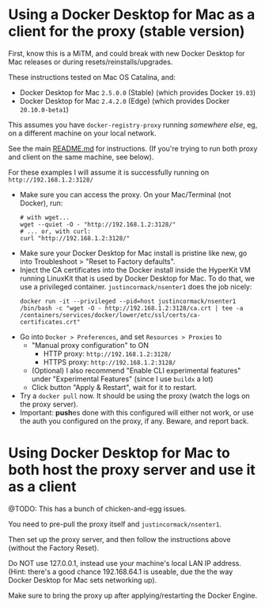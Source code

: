 # Using a Docker Desktop for Mac as a client for the proxy (stable version)

First, know this is a MiTM, and could break with new Docker Desktop for Mac releases or during resets/reinstalls/upgrades.

These instructions tested on Mac OS Catalina, and:
- Docker Desktop for Mac `2.5.0.0` (Stable) (which provides Docker `19.03`)
- Docker Desktop for Mac `2.4.2.0` (Edge) (which provides Docker `20.10.0-beta1`)

This assumes you have `docker-registry-proxy` running _somewhere else_, eg, on a different machine on your local network.

See the main [README.md](README.md) for instructions. (If you're trying to run both proxy and client on the same machine, see below).

For these examples I will assume it is successfully running on `http://192.168.1.2:3128/`

- Make sure you can access the proxy. On your Mac/Terminal (not Docker), run:
  ```shell script
  # with wget...
  wget --quiet -O - "http://192.168.1.2:3128/"
  # ... or, with curl:
  curl "http://192.168.1.2:3128/"
  ```
- Make sure your Docker Desktop for Mac install is pristine like new, go into Troubleshoot > "Reset to Factory defaults".
- Inject the CA certificates into the Docker install inside the HyperKit VM running LinuxKit that is used by Docker Desktop for Mac.
  To do that, we use a privileged container. `justincormack/nsenter1` does the job nicely: 
  ```shell script
  docker run -it --privileged --pid=host justincormack/nsenter1 /bin/bash -c "wget -O - http://192.168.1.2:3128/ca.crt | tee -a /containers/services/docker/lower/etc/ssl/certs/ca-certificates.crt"
  ```
- Go into `Docker > Preferences`, and set `Resources > Proxies` to 
  - "Manual proxy configuration" to ON
    - HTTP proxy: `http://192.168.1.2:3128/`
    - HTTPS proxy: `http://192.168.1.2:3128/`
  - (Optional) I also recommend "Enable CLI experimental features" under "Experimental Features" (since I use `buildx` a lot)
  - Click button "Apply & Restart", wait for it to restart.
- Try a `docker pull` now. It should be using the proxy (watch the logs on the proxy server).
- Important: **push**es done with this configured will either not work, or use the auth you configured on the proxy, if any. Beware, and report back.  
  

# Using Docker Desktop for Mac to both host the proxy server and use it as a client

@TODO: This has a bunch of chicken-and-egg issues. 

You need to pre-pull the proxy itself and `justincormack/nsenter1`.

Then set up the proxy server, and then follow the instructions above (without the Factory Reset).

Do NOT use 127.0.0.1, instead use your machine's local LAN IP address. (Hint: there's a good chance 192.168.64.1 is useable, due the the way Docker Desktop for Mac sets networking up).

Make sure to bring the proxy up after applying/restarting the Docker Engine.
